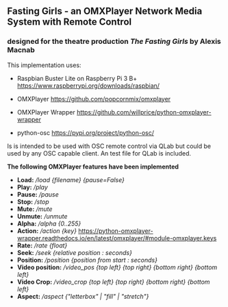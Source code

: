 ## Fasting Girls - an OMXPlayer Network Media System with Remote Control
### designed for the theatre production *The Fasting Girls* by Alexis Macnab

This implementation uses:
- Raspbian Buster Lite on Raspberry Pi 3 B+
https://www.raspberrypi.org/downloads/raspbian/

- OMXPlayer
https://github.com/popcornmix/omxplayer

- OMXPlayer Wrapper
https://github.com/willprice/python-omxplayer-wrapper

- python-osc
https://pypi.org/project/python-osc/

Is is intended to be used with OSC remote control via QLab but could be used
by any OSC capable client. An test file for QLab is included.

**The following OMXPlayer features have been implemented**

- **Load:** */load {filename} {pause=False}*
- **Play:** */play*
- **Pause:** */pause*
- **Stop:** */stop*
- **Mute:** */mute*
- **Unmute:** */unmute*
- **Alpha:** */alpha {0..255}*
- **Action:** */action {key}*  https://python-omxplayer-wrapper.readthedocs.io/en/latest/omxplayer/#module-omxplayer.keys
- **Rate:** */rate {float}*
- **Seek:** */seek {relative position : seconds}*
- **Position:** */position {position from start : seconds}*
- **Video position:** */video_pos {top left} {top right} {bottom right} {bottom left}*
- **Video Crop:** */video_crop {top left} {top right} {bottom right} {bottom left}*
- **Aspect:** */aspect {"letterbox" | "fill" | "stretch"}*
